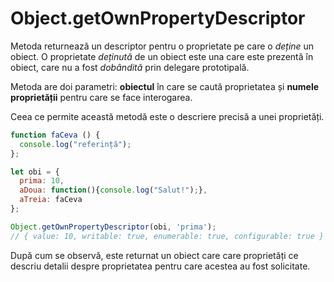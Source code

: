 # Object.getOwnPropertyDescriptor

Metoda returnează un descriptor pentru o proprietate pe care o *deține* un obiect. O proprietate *deținută* de un obiect este una care este prezentă în obiect, care nu a fost *dobândită* prin delegare prototipală.

Metoda are doi parametri: **obiectul** în care se caută proprietatea și **numele proprietății** pentru care se face interogarea.

Ceea ce permite această metodă este o descriere precisă a unei proprietăți.

```javascript
function faCeva () {
  console.log("referință");
};

let obi = {
  prima: 10,
  aDoua: function(){console.log("Salut!");},
  aTreia: faCeva
};

Object.getOwnPropertyDescriptor(obi, 'prima');
// { value: 10, writable: true, enumerable: true, configurable: true }
```

După cum se observă, este returnat un obiect care care proprietăți ce descriu detalii despre proprietatea pentru care acestea au fost solicitate.